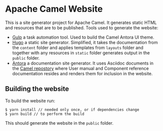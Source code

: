 # Apache Camel Website

This is a site generator project for Apache Camel. It generates static HTML and
resources that are to be published. Tools used to generate the website:
 - [Gulp](http://gulpjs.com/) a task automation tool. Used to build the Camel
   Antora UI theme.
 - [Hugo](https://gohugo.io) a static site generator. Simplified, it takes the
   documentation from the `content` folder and applies templates from `layouts`
   folder and together with any resources in `static` folder generates output in
   the `public` folder.
 - [Antora](https://antora.org/) a documentation site generator. It uses
   Asciidoc documents in the [Camel repostory](https://github.com/apache/camel)
   where User manual and Component reference documentation resides and renders
   them for inclusion in the website.

## Building the website

To build the website run:

    $ yarn install // needed only once, or if dependencies change
    $ yarn build // to perform the build

This should generate the website in the `public` folder.
